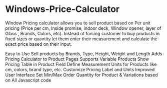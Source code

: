 # Windows-Price-Calculator
Window Pricing calculator allows you to sell product based on Per unit pricing (Price per cm, Inside promise, indoor deck, Window opener, layer of Glass , Brands, Colors, etc). Instead of forcing customer to buy products in fixed sizes or quantity let them enter their measurement and calculate the exact price based on their input.

Easy to Use
Sell products by Brands, Type, Height, Weight and Length
Adds Pricing Calculator to Product Pages
Supports Variable Products
Show Pricing Table in Product Field
Define Measurement Units for Products like cm, colors, brand type, etc.
Customize Pricing Label and Units
Improved User Interface
Set Min/Max Order Quantity for Product & Variations
based on All Javascript code
